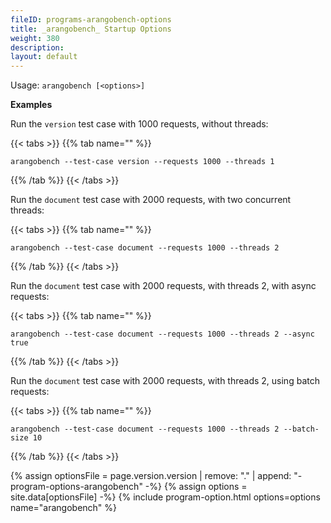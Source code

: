 ```yaml
---
fileID: programs-arangobench-options
title: _arangobench_ Startup Options
weight: 380
description: 
layout: default
---
```

Usage: `arangobench [<options>]`

**Examples**

Run the `version` test case with 1000 requests, without threads:

{{< tabs >}}
{{% tab name="" %}}
```
arangobench --test-case version --requests 1000 --threads 1
```
{{% /tab %}}
{{< /tabs >}}

Run the `document` test case with 2000 requests, with two concurrent threads:

{{< tabs >}}
{{% tab name="" %}}
```
arangobench --test-case document --requests 1000 --threads 2
```
{{% /tab %}}
{{< /tabs >}}

Run the `document` test case with 2000 requests, with threads 2,
with async requests:

{{< tabs >}}
{{% tab name="" %}}
```
arangobench --test-case document --requests 1000 --threads 2 --async true
```
{{% /tab %}}
{{< /tabs >}}

Run the `document` test case with 2000 requests, with threads 2,
using batch requests:

{{< tabs >}}
{{% tab name="" %}}
```
arangobench --test-case document --requests 1000 --threads 2 --batch-size 10
```
{{% /tab %}}
{{< /tabs >}}

{% assign optionsFile = page.version.version | remove: "." | append: "-program-options-arangobench" -%}
{% assign options = site.data[optionsFile] -%}
{% include program-option.html options=options name="arangobench" %}
